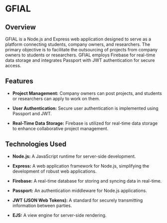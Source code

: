 # GFIAL

## Overview

GFIAL is a Node.js and Express web application designed to serve as a platform connecting students, company owners, and researchers. The primary objective is to facilitate the outsourcing of projects from company owners to students or researchers. GFIAL employs Firebase for real-time data storage and integrates Passport with JWT authentication for secure access.

## Features

- **Project Management:** Company owners can post projects, and students or researchers can apply to work on them.

- **User Authentication:** Secure user authentication is implemented using Passport and JWT.

- **Real-Time Data Storage:** Firebase is utilized for real-time data storage to enhance collaborative project management.

## Technologies Used

- **Node.js:** A JavaScript runtime for server-side development.

- **Express:** A web application framework for Node.js, simplifying the development of robust web applications.

- **Firebase:** A real-time database for storing and syncing data in real-time.

- **Passport:** An authentication middleware for Node.js applications.

- **JWT (JSON Web Tokens):** A standard for securely transmitting information between parties.

- **EJS:** A view engine for server-side rendering.

